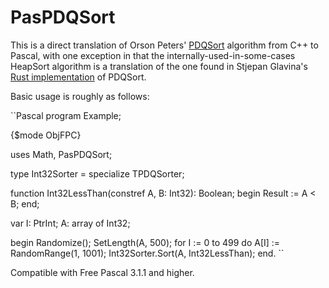 # PasPDQSort
This is a direct translation of Orson Peters' [PDQSort](https://github.com/orlp/pdqsort) algorithm from C++ to Pascal,
with one exception in that the internally-used-in-some-cases HeapSort algorithm is a translation of the one found in Stjepan Glavina's
[Rust implementation](https://github.com/stjepang/pdqsort) of PDQSort.

Basic usage is roughly as follows:

``Pascal
program Example;

{$mode ObjFPC}

uses Math, PasPDQSort;

type Int32Sorter = specialize TPDQSorter<Int32>;

function Int32LessThan(constref A, B: Int32): Boolean;
begin
  Result := A < B;
end;

var
  I: PtrInt;
  A: array of Int32;

begin
  Randomize();
  SetLength(A, 500);
  for I := 0 to 499 do
    A[I] := RandomRange(1, 1001);
  Int32Sorter.Sort(A, Int32LessThan);
end.
``

Compatible with Free Pascal 3.1.1 and higher.
